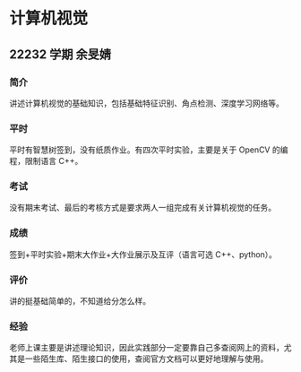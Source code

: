 # 计算机视觉

## 22232 学期 余旻婧

### 简介

讲述计算机视觉的基础知识，包括基础特征识别、角点检测、深度学习网络等。

### 平时

平时有智慧树签到，没有纸质作业。有四次平时实验，主要是关于 OpenCV 的编程，限制语言 C++。

### 考试

没有期末考试、最后的考核方式是要求两人一组完成有关计算机视觉的任务。

### 成绩

签到+平时实验+期末大作业+大作业展示及互评（语言可选 C++、python）。

### 评价

讲的挺基础简单的，不知道给分怎么样。

### 经验

老师上课主要是讲述理论知识，因此实践部分一定要靠自己多查阅网上的资料，尤其是一些陌生库、陌生接口的使用，查阅官方文档可以更好地理解与使用。
